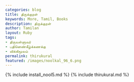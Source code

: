 ```yaml
---
categories: blog
title: திருக்குறள்
keywords: More, Tamil, Books
description: திருக்குறள்
author: Tamilan
layout: Ruby
tags:
- திருவள்ளுவர்
- பதினெண்கீழ்க்கணக்கு
- விக்கிமூலம்
permalink: thirukural
featured: /images/noolkal_96_6.png
---
```

{% include install_nool5.md %}
{% include thirukural.md %}
